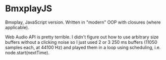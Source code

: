 BmxplayJS
=========

Bmxplay, JavaScript version. Written in "modern" OOP with closures (where applicable).

Web Audio API is pretty terrible. I didn't figure out how to use arbitrary size buffers
without a clicking noise so I just used 2 or 3 250 ms buffers (11050 samples each, at 44100 Hz)
and played them in a loop using scheduling, i.e. node.start(nextTime).
